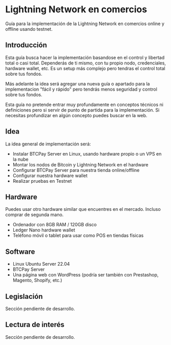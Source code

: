 # Lightning Network en comercios
Guía para la implementación de la Lightning Network en comercios online y offline usando testnet.

## Introducción
Esta guía busca hacer la implementación basandose en el control y libertad total o casi total. Dependerás de ti mismo, con tu propio nodo, credenciales, hardware wallet, etc. Es un setup más complejo pero tendras el control total sobre tus fondos.

Más adelante la idea será agregar una nueva guía o apartado para la implementacion "fácil y rápido" pero tendrás menos seguridad y control sobre tus fondos.

Esta guía no pretende entrar muy profundamente en conceptos técnicos ni definiciones pero si servir de punto de partida para la implementación. Si necesitas profundizar en algún concepto puedes buscar en la web.

## Idea
La idea general de implementación será:
- Instalar BTCPay Server en Linux, usando hardware propio o un VPS en la nube
- Montar los nodos de Bitcoin y Lightning Network en el hardware
- Configurar BTCPay Server para nuestra tienda online/offline
- Configurar nuestra hardware wallet
- Realizar pruebas en Testnet

## Hardware
Puedes usar otro hardware similar que encuentres en el mercado. Incluso comprar de segunda mano.
- Ordenador con 8GB RAM / 120GB disco
- Ledger Nano hardware wallet
- Teléfono móvil o tablet para usar como POS en tiendas físicas

## Software
- Linux Ubuntu Server 22.04
- BTCPay Server
- Una página web con WordPress (podría ser también con Prestashop, Magento, Shopify, etc.)

## Legislación
Sección pendiente de desarrollo.

## Lectura de interés
Sección pendiente de desarrollo.
